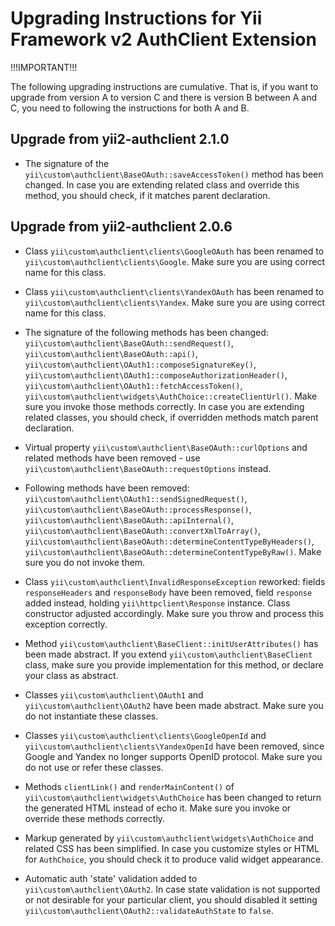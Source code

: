 Upgrading Instructions for Yii Framework v2 AuthClient Extension
================================================================

!!!IMPORTANT!!!

The following upgrading instructions are cumulative. That is,
if you want to upgrade from version A to version C and there is
version B between A and C, you need to following the instructions
for both A and B.

Upgrade from yii2-authclient 2.1.0
----------------------------------

* The signature of the `yii\custom\authclient\BaseOAuth::saveAccessToken()` method has been changed.
  In case you are extending related class and override this method, you should check, if it matches parent declaration.


Upgrade from yii2-authclient 2.0.6
----------------------------------

* Class `yii\custom\authclient\clients\GoogleOAuth` has been renamed to `yii\custom\authclient\clients\Google`.
  Make sure you are using correct name for this class.

* Class `yii\custom\authclient\clients\YandexOAuth` has been renamed to `yii\custom\authclient\clients\Yandex`.
  Make sure you are using correct name for this class.

* The signature of the following methods has been changed: `yii\custom\authclient\BaseOAuth::sendRequest()`, `yii\custom\authclient\BaseOAuth::api()`,
  `yii\custom\authclient\OAuth1::composeSignatureKey()`, `yii\custom\authclient\OAuth1::composeAuthorizationHeader()`, `yii\custom\authclient\OAuth1::fetchAccessToken()`,
  `yii\custom\authclient\widgets\AuthChoice::createClientUrl()`. Make sure you invoke those methods correctly.
  In case you are extending related classes, you should check, if overridden methods match parent declaration.

* Virtual property `yii\custom\authclient\BaseOAuth::curlOptions` and related methods have been removed -
  use `yii\custom\authclient\BaseOAuth::requestOptions` instead.

* Following methods have been removed: `yii\custom\authclient\OAuth1::sendSignedRequest()`, `yii\custom\authclient\BaseOAuth::processResponse()`,
  `yii\custom\authclient\BaseOAuth::apiInternal()`, `yii\custom\authclient\BaseOAuth::convertXmlToArray()`, `yii\custom\authclient\BaseOAuth::determineContentTypeByHeaders()`,
  `yii\custom\authclient\BaseOAuth::determineContentTypeByRaw()`.
  Make sure you do not invoke them.

* Class `yii\custom\authclient\InvalidResponseException` reworked: fields `responseHeaders` and `responseBody` have been removed,
  field `response` added instead, holding `yii\httpclient\Response` instance. Class constructor adjusted accordingly.
  Make sure you throw and process this exception correctly.

* Method `yii\custom\authclient\BaseClient::initUserAttributes()` has been made abstract.
  If you extend `yii\custom\authclient\BaseClient` class, make sure you provide implementation for this method,
  or declare your class as abstract.

* Classes `yii\custom\authclient\OAuth1` and `yii\custom\authclient\OAuth2` have been made abstract.
  Make sure you do not instantiate these classes.

* Classes `yii\custom\authclient\clients\GoogleOpenId` and `yii\custom\authclient\clients\YandexOpenId` have been removed,
  since Google and Yandex no longer supports OpenID protocol. Make sure you do not use or refer these classes.

* Methods `clientLink()` and `renderMainContent()` of `yii\custom\authclient\widgets\AuthChoice` has been changed to return
  the generated HTML instead of echo it. Make sure you invoke or override these methods correctly.

* Markup generated by `yii\custom\authclient\widgets\AuthChoice` and related CSS has been simplified.
  In case you customize styles or HTML for `AuthChoice`, you should check it to produce valid widget appearance.

* Automatic auth 'state' validation added to `yii\custom\authclient\OAuth2`.
  In case state validation is not supported or not desirable for your particular client, you should disabled it
  setting `yii\custom\authclient\OAuth2::validateAuthState` to `false`.
